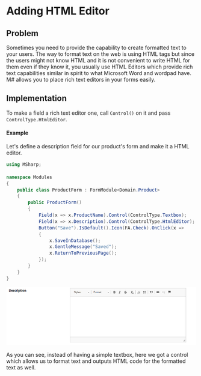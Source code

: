 # Adding HTML Editor

## Problem

Sometimes you need to provide the capability to create formatted text to your users.
The way to format text on the web is using HTML tags but since the users might not know HTML and it is not convenient to write HTML for them even if they know it, you usually use HTML Editors which provide rich text capabilities similar in spirit to what Microsoft Word and wordpad have.
M# allows you to place rich text editors in your forms easily.

## Implementation

To make a field a rich text editor one, call `Control()` on it and pass `ControlType.HtmlEditor`.

#### Example

Let's define a description field for our product's form and make it a HTML editor.

```csharp
using MSharp;

namespace Modules
{
    public class ProductForm : FormModule<Domain.Product>
    {
        public ProductForm()
        {
            Field(x => x.ProductName).Control(ControlType.Textbox);
            Field(x => x.Description).Control(ControlType.HtmlEditor);
            Button("Save").IsDefault().Icon(FA.Check).OnClick(x =>
            {
                x.SaveInDatabase();
                x.GentleMessage("Saved");
                x.ReturnToPreviousPage();
            });
        }
    }
}
```

![HTML Editor](images/htmlEditor.PNG)

As you can see, instead of having a simple textbox, here we got a control which allows us to format text and outputs HTML code for the formatted text as well.